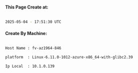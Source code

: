 
   
#### This Page Create at:

```bash

2025-05-04 - 17:51:30 UTC

```

#### Create By Machine:

```bash

Host Name : fv-az1964-846

platform  : Linux-6.11.0-1012-azure-x86_64-with-glibc2.39

Ip Local  : 10.1.0.139

```

